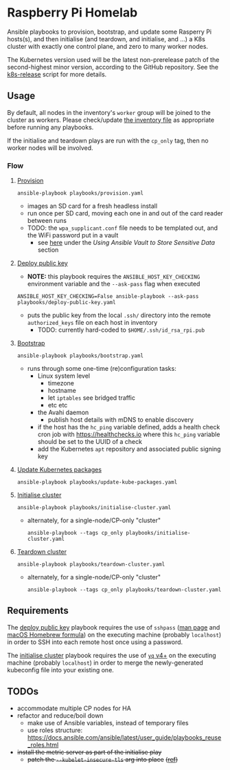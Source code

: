 # Raspberry Pi Homelab

Ansible playbooks to provision, bootstrap, and update some Rasperry Pi hosts(s), and then initialise (and teardown, and
initialise, and ...) a K8s cluster with exactly one control plane, and zero to many worker nodes.

The Kubernetes version used will be the latest non-prerelease patch of the second-highest minor version, according to
the GitHub repository.
See the [k8s-release](./scripts/k8s-release.sh) script for more details.

## Usage

By default, all nodes in the inventory's `worker` group will be joined to the cluster as workers.
Please check/update [the inventory file](inventory.yaml) as appropriate before running any playbooks.

If the initialise and teardown plays are run with the `cp_only` tag, then no worker nodes will be involved.

### Flow

1. [Provision](playbooks/provision.yaml)

    ```shell
    ansible-playbook playbooks/provision.yaml
    ```

    - images an SD card for a fresh headless install
    - run once per SD card, moving each one in and out of the card reader between runs
    - TODO: the `wpa_supplicant.conf` file needs to be templated out, and the WiFi password put in a vault
      - see [here](https://www.digitalocean.com/community/cheatsheets/how-to-use-ansible-cheat-sheet-guide)
        under the *Using Ansible Vault to Store Sensitive Data* section

1. [Deploy public key](playbooks/deploy-public-key.yaml)

    - **NOTE:** this playbook requires the `ANSIBLE_HOST_KEY_CHECKING` environment variable and the `--ask-pass` flag
      when executed

    ```shell
    ANSIBLE_HOST_KEY_CHECKING=False ansible-playbook --ask-pass playbooks/deploy-public-key.yaml
    ```

    - puts the public key from the local `.ssh/` directory into the remote `authorized_keys` file on each host in
      inventory
      - TODO: currently hard-coded to `$HOME/.ssh/id_rsa_rpi.pub`

1. [Bootstrap](playbooks/bootstrap.yaml)

    ```shell
    ansible-playbook playbooks/bootstrap.yaml
    ```

    - runs through some one-time (re)configuration tasks:
      - Linux system level
        - timezone
        - hostname
        - let `iptables` see bridged traffic
        - etc etc
      - the Avahi daemon
        - publish host details with mDNS to enable discovery
      - if the host has the `hc_ping` variable defined, adds a health check cron job with <https://healthchecks.io>
        where this `hc_ping` variable should be set to the UUID of a check
      - add the Kubernetes `apt` repository and associated public signing key

1. [Update Kubernetes packages](playbooks/update-kube-packages.yaml)

    ```shell
    ansible-playbook playbooks/update-kube-packages.yaml
    ```

1. [Initialise cluster](playbooks/initialise-cluster.yaml)

    ```shell
    ansible-playbook playbooks/initialise-cluster.yaml
    ```

    - alternately, for a single-node/CP-only "cluster"

        ```shell
        ansible-playbook --tags cp_only playbooks/initialise-cluster.yaml
        ```

1. [Teardown cluster](playbooks/teardown-cluster.yaml)

    ```shell
    ansible-playbook playbooks/teardown-cluster.yaml
    ```

    - alternately, for a single-node/CP-only "cluster"

        ```shell
        ansible-playbook --tags cp_only playbooks/teardown-cluster.yaml
        ```

## Requirements

The [deploy public key](playbooks/deploy-public-key.yaml) playbook requires the use of `sshpass`
([man page](https://linux.die.net/man/1/sshpass) and
[macOS Homebrew formula](https://github.com/nunnun/homebrew-sshpass/compare)) on the executing machine (probably
`localhost`) in order to SSH into each remote host once using a password.

The [initialise cluster](playbooks/initialise-cluster.yaml) playbook requires the use of
[`yq` v4+](https://github.com/mikefarah/yq) on the executing machine (probably `localhost`) in order to merge the
newly-generated kubeconfig file into your existing one.

## TODOs

- accommodate multiple CP nodes for HA
- refactor and reduce/boil down
  - make use of Ansible variables, instead of temporary files
  - use roles structure: <https://docs.ansible.com/ansible/latest/user_guide/playbooks_reuse_roles.html>
- ~~install the metric server as part of the initialise play~~
  - ~~patch the `--kubelet-insecure-tls` arg into place~~
    ~~([ref](https://github.com/kubernetes-sigs/metrics-server/issues/131#issuecomment-516505683))~~
